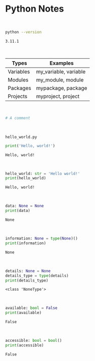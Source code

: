 # Python Notes
<br>

~~~sh
python --version

~~~
~~~text
3.11.1
~~~
<br>

Types | Examples
--- | ---
Variables | my_variable, variable
Modules | my_module, module
Packages | mypackage, package
Projects | myproject, project
<br>

~~~python
# A comment

~~~
<br>

`hello_world.py`
~~~python
print('Hello, world!')

~~~
~~~text
Hello, world!
~~~
<br>

~~~python
hello_world: str = 'Hello world!'
print(hello_world)

~~~
~~~text
Hello, world!
~~~
<br>

~~~python
data: None = None
print(data)

~~~
~~~text
None
~~~
<br>

~~~python
information: None = type(None)()
print(information)

~~~
~~~text
None
~~~
<br>

~~~python
details: None = None
details_type = type(details)
print(details_type)

~~~
~~~text
<class 'NoneType'>
~~~
<br>

~~~python
available: bool = False
print(available)

~~~
~~~text
False
~~~
<br>

~~~python
accessible: bool = bool()
print(accessible)

~~~
~~~text
False
~~~
<br>
